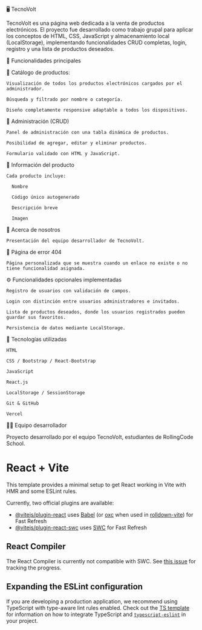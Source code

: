 🖥️ TecnoVolt

TecnoVolt es una página web dedicada a la venta de productos electrónicos. El proyecto fue desarrollado como trabajo grupal para aplicar los conceptos de HTML, CSS, JavaScript y almacenamiento local (LocalStorage), implementando funcionalidades CRUD completas, login, registro y una lista de productos deseados.

🚀 Funcionalidades principales

🔹 Catálogo de productos: 

    Visualización de todos los productos electrónicos cargados por el administrador.
    
    Búsqueda y filtrado por nombre o categoría.
    
    Diseño completamente responsive adaptable a todos los dispositivos.

🔹 Administración (CRUD)

    Panel de administración con una tabla dinámica de productos.
    
    Posibilidad de agregar, editar y eliminar productos.
    
    Formulario validado con HTML y JavaScript.

🔹 Información del producto

    Cada producto incluye:

      Nombre
      
      Código único autogenerado
      
      Descripción breve
      
      Imagen 

🔹 Acerca de nosotros

    Presentación del equipo desarrollador de TecnoVolt.

🔹 Página de error 404

    Página personalizada que se muestra cuando un enlace no existe o no tiene funcionalidad asignada.

⚙️ Funcionalidades opcionales implementadas

    Registro de usuarios con validación de campos.
    
    Login con distinción entre usuarios administradores e invitados.
    
    Lista de productos deseados, donde los usuarios registrados pueden guardar sus favoritos.
    
    Persistencia de datos mediante LocalStorage.

🧩 Tecnologías utilizadas

    HTML
    
    CSS / Bootstrap / React-Bootstrap 
    
    JavaScript 

    React.js 
    
    LocalStorage / SessionStorage
    
    Git & GitHub
    
    Vercel

👨‍💻 Equipo desarrollador

Proyecto desarrollado por el equipo TecnoVolt, estudiantes de RollingCode School.
  
# React + Vite

This template provides a minimal setup to get React working in Vite with HMR and some ESLint rules.

Currently, two official plugins are available:

- [@vitejs/plugin-react](https://github.com/vitejs/vite-plugin-react/blob/main/packages/plugin-react) uses [Babel](https://babeljs.io/) (or [oxc](https://oxc.rs) when used in [rolldown-vite](https://vite.dev/guide/rolldown)) for Fast Refresh
- [@vitejs/plugin-react-swc](https://github.com/vitejs/vite-plugin-react/blob/main/packages/plugin-react-swc) uses [SWC](https://swc.rs/) for Fast Refresh

## React Compiler

The React Compiler is currently not compatible with SWC. See [this issue](https://github.com/vitejs/vite-plugin-react/issues/428) for tracking the progress.

## Expanding the ESLint configuration

If you are developing a production application, we recommend using TypeScript with type-aware lint rules enabled. Check out the [TS template](https://github.com/vitejs/vite/tree/main/packages/create-vite/template-react-ts) for information on how to integrate TypeScript and [`typescript-eslint`](https://typescript-eslint.io) in your project.
